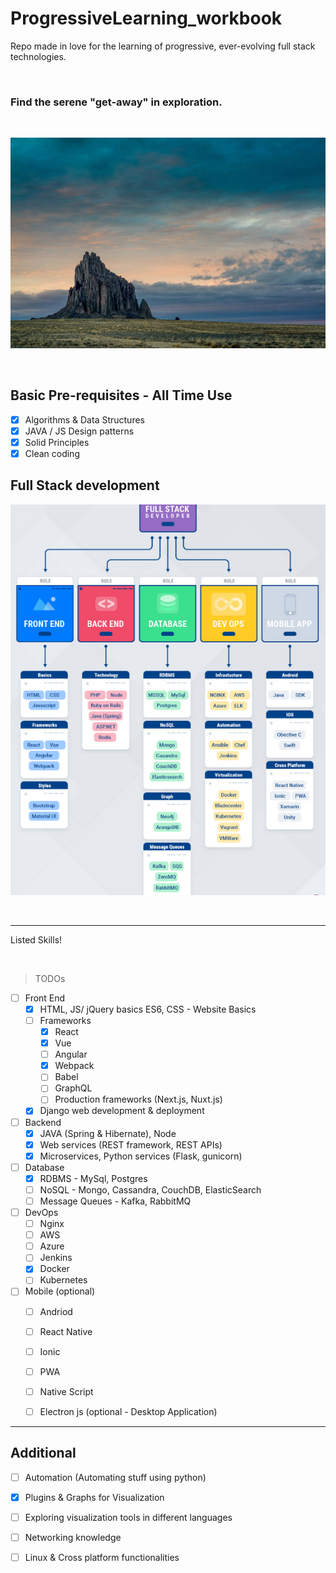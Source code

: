 # ProgressiveLearning_workbook
Repo made in love for the learning of progressive, ever-evolving full stack technologies.

<br>

### Find the serene "get-away" in exploration.
<br> 

![Explore](./shiprock.jpg "explore nature photo")

<br>

 ## Basic Pre-requisites - All Time Use
 - [x] Algorithms & Data Structures
 - [x] JAVA / JS Design patterns
 - [x] Solid Principles
 - [x] Clean coding
 
## Full Stack development

![Full Stack Development!](./Full_stack_skills.png "Full Stack Development")

<!-- ![Full Stack Development!](https://content.altexsoft.com/media/2019/08/word-image.jpeg "Full Stack Development") -->

<br>
<!-- 
 > Pick one topic and start exploring with hands on projects. -->
 
*** 
Listed Skills!

<br>

> TODOs

- [ ] Front End
    - [x] HTML, JS/ jQuery basics ES6, CSS - Website Basics
    - [ ] Frameworks
        - [x] React
        - [x] Vue
        - [ ] Angular
        - [x] Webpack
        - [ ] Babel
        - [ ] GraphQL
        - [ ] Production frameworks (Next.js, Nuxt.js)
    - [x] Django web development & deployment

- [ ] Backend
    - [x] JAVA (Spring & Hibernate), Node
    - [x] Web services (REST framework, REST APIs)
    - [x] Microservices, Python services (Flask, gunicorn)

- [ ] Database
    - [x] RDBMS - MySql, Postgres
    - [ ] NoSQL - Mongo, Cassandra, CouchDB, ElasticSearch
    - [ ] Message Queues - Kafka, RabbitMQ

- [ ] DevOps
    - [ ] Nginx
    - [ ] AWS
    - [ ] Azure
    - [ ] Jenkins
    - [x] Docker
    - [ ] Kubernetes

- [ ] Mobile (optional)
    - [ ] Andriod
    - [ ] React Native
    - [ ] Ionic
    - [ ] PWA
    - [ ] Native Script
    - [ ] Electron js (optional - Desktop Application)
 
 
 ----
 
## Additional
 - [ ] Automation (Automating stuff using python)
 - [x] Plugins & Graphs for Visualization
 - [ ] Exploring visualization tools in different languages
 - [ ] Networking knowledge
 - [ ] Linux & Cross platform functionalities


 
